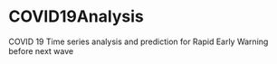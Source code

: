 # COVID19Analysis
COVID 19 Time series analysis and prediction for Rapid Early Warning before next wave
